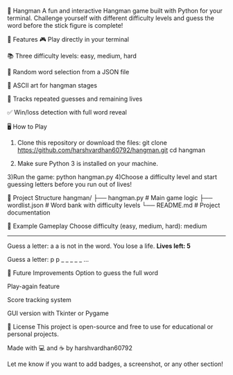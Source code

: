 🎯 Hangman
A fun and interactive Hangman game built with Python for your terminal. Challenge yourself with different difficulty levels and guess the word before the stick figure is complete!

📌 Features
🎮 Play directly in your terminal

📚 Three difficulty levels: easy, medium, hard

🧠 Random word selection from a JSON file

🎨 ASCII art for hangman stages

🔁 Tracks repeated guesses and remaining lives

✅ Win/loss detection with full word reveal

🖥️ How to Play
1) Clone this repository or download the files:
   git clone https://github.com/harshvardhan60792/hangman.git
   cd hangman

2) Make sure Python 3 is installed on your machine.

3)Run the game:
   python hangman.py
4)Choose a difficulty level and start guessing letters before you run out of lives!

📂 Project Structure
hangman/
├── hangman.py         # Main game logic
├── wordlist.json      # Word bank with difficulty levels
└── README.md          # Project documentation

🧠 Example Gameplay
Choose difficulty (easy, medium, hard): medium
_ _ _ _ _ _
Guess a letter: a
a is not in the word. You lose a life.
**********************************Lives left: 5**********************************

Guess a letter: p
p _ _ _ _ _
...

🚀 Future Improvements
Option to guess the full word

Play-again feature

Score tracking system

GUI version with Tkinter or Pygame

📜 License
This project is open-source and free to use for educational or personal projects.

Made with 💻 and ☕ by harshvardhan60792

Let me know if you want to add badges, a screenshot, or any other section!
